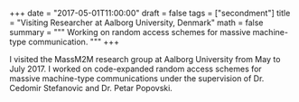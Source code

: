 +++
date = "2017-05-01T11:00:00"
draft = false
tags = ["secondment"]
title = "Visiting Researcher at Aalborg University, Denmark"
math = false
summary = """
Working on random access schemes for massive machine-type communication.
"""
+++

I visited the MassM2M research group at Aalborg University from May to July 2017. I worked on code-expanded random access schemes for massive machine-type communications under the supervision of Dr. Cedomir Stefanovic and Dr. Petar Popovski.